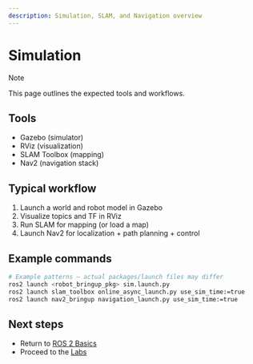 ```yaml
---
description: Simulation, SLAM, and Navigation overview
---
```


# Simulation

> [!NOTE]
> This page outlines the expected tools and workflows.

## Tools

- Gazebo (simulator)
- RViz (visualization)
- SLAM Toolbox (mapping)
- Nav2 (navigation stack)

## Typical workflow

1. Launch a world and robot model in Gazebo
2. Visualize topics and TF in RViz
3. Run SLAM for mapping (or load a map)
4. Launch Nav2 for localization + path planning + control

## Example commands

```bash
# Example patterns — actual packages/launch files may differ
ros2 launch <robot_bringup_pkg> sim.launch.py
ros2 launch slam_toolbox online_async_launch.py use_sim_time:=true
ros2 launch nav2_bringup navigation_launch.py use_sim_time:=true
```

## Next steps

- Return to [ROS 2 Basics](../ros2/README.md)
- Proceed to the [Labs](../labs/README.md)
